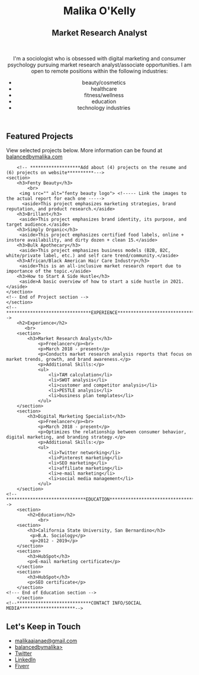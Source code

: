 <!DOCTYPE html>
<html>
    <head>
        <meta charset="UTF-8">
        <meta name="viewport"content="width-device-width initial-scale=1.0">
        <title>Market Research Analyst Resume</title> 
    </head>
    <body>
        <main>
    <!--**********************************ABOUT/PROFILE***********************************-->
            <header>
                <h1>Malika O'Kelly</h1>
                <h2>Market Research Analyst</h2>
                    <br>
                 <p>I'm a sociologist who is obsessed with digital marketing and consumer psychology pursuing market research analyst/associate opportunities. I am open to remote positions within the following industries:</p>
                   <ul>
                     <li>beauty/cosmetics</li>
                     <li>healthcare</li>
                     <li>fitness/wellness</li> 
                     <li>education</li>
                     <li>technology industries</li>
                  </ul>
            </header>
    <!--********************************PROJECTS/PORTFOLIO********************************-->
    <section>
        <h2>Featured Projects</h2>
         <p>View selected projects below. More information can be found at <a href="https://balancedbymalika.com">balancedbymalika.com</a></p>
   
        <!-- *******************Add about (4) projects on the resume and (6) projects on website**********--->
    <section>
        <h3>Fenty Beauty</h3>
            <br>
         <img src="" alt="fenty beauty logo"> <!----- Link the images to the actual report for each one ----->
          <aside>This project emphasizes marketing strategies, brand reputation, and product research.</aside>
        <h3>Brillant</h3>
         <aside>This project emphasizes brand identity, its purpose, and target audience.</aside>
        <h3>Simply Organic</h3>
         <aside>This project emphasizes certified food labels, online + instore availability, and dirty dozen + clean 15.</aside>
        <h3>Bulk Apothecary</h3>
         <aside>This project emphasizes business models (B2B, B2C, white/private label, etc.) and self care trend/community.</aside>
        <h3>African/Black American Hair Care Industry</h3>
         <aside>This is an all-inclusive market research report due to importance of the topic.</aside>
        <h3>How to Start A Side Hustle</h3>
         <aside>A basic overview of how to start a side hustle in 2021.</aside>
    </section>
    <!-- End of Project section -->
    </section>
    <!--********************************EXPERIENCE********************************-->
        <h2>Experience</h2>
           <br>
        <section>
            <h3>Market Research Analyst</h3>
                <p>Freelancer</p><br>
                <p>March 2018 - present</p>
                <p>Conducts market research analysis reports that focus on market trends, growth, and brand awareness.</p>
                <p>Additional Skills:</p>
                <ul>
                    <li>TAM calculation</li>
                    <li>SWOT analysis</li>
                    <li>customer and competitor analysis</li>
                    <li>PESTLE analysis</li>
                    <li>business plan templates</li>
                </ul>
        </section>
        <section>
            <h3>Digital Marketing Specialist</h3>
                <p>Freelancer</p><br>
                <p>March 2018 - present</p>
                <p>Optimizes the relationship between consumer behavior, digital marketing, and branding strategy.</p>
                <p>Additional Skills:</p>
                <ul>
                    <li>Twitter networking</li>
                    <li>Pinterest marketing</li>
                    <li>SEO marketing</li>
                    <li>affiliate marketing</li>
                    <li>e-mail marketing</li>
                    <li>social media management</li>
                </ul>
        </section>
    <!--******************************EDUCATION***********************************-->    
        <section>
            <h2>Education</h2>
                <br>
        <section>
            <h3>California State University, San Bernardino</h3>
             <p>B.A. Sociology</p>
             <p>2012 - 2019</p>
        </section>
        <section>
            <h3>HubSpot</h3>
            <p>E-mail marketing certificate</p>
        </section>
        <section>
            <h3>HubSpot</h3>
            <p>SEO certificate</p>
        </section>
    <!--- End of Education section -->
        </section>
    <!--****************************CONTACT INFO/SOCIAL MEDIA*********************-->
<footer>
    <h2>Let's Keep in Touch</h2>
      <ul>
          <li><a href="mailto:malikaajanae@gmail.com">malikaajanae@gmail.com</a></li>
          <li><a href="https://balancedbymalika.com" target="_blank">balancedbymalika></a></li>
          <li><a href="#" target="_blank">Twitter</a></li>
          <li><a href="#" target="_blank">LinkedIn</a></li>
          <li><a href="#" target="_blank">Fiverr</a></li>
      </ul>
</footer>
        </main>
    </body>
</html>
